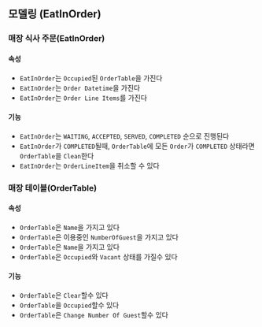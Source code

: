 
## 모델링 (EatInOrder)
### 매장 식사 주문(EatInOrder)
#### 속성
- `EatInOrder`는 `Occupied`된 `OrderTable`을 가진다
- `EatInOrder`는 `Order Datetime`을 가진다
- `EatInOrder`는 `Order Line Items`를 가진다

#### 기능
- `EatInOrder`는 `WAITING`, `ACCEPTED`, `SERVED`, `COMPLETED` 순으로 진행된다
- `EatInOrder`가 `COMPLETED`될때, `OrderTable`에 모든 `Order`가 `COMPLETED` 상태라면 `OrderTable`을 `Clean`한다
- `EatInOrder`는 `OrderLineItem`을 취소할 수 있다

### 매장 테이블(OrderTable)
#### 속성
- `OrderTable`은 `Name`을 가지고 있다
- `OrderTable`은 이용중인 `NumberOfGuest`을 가지고 있다
- `OrderTable`은 `Name`을 가지고 있다
- `OrderTable`은 `Occupied`와 `Vacant` 상태를 가질수 있다

#### 기능
- `OrderTable`은 `Clear`할수 있다
- `OrderTable`을 `Occupied`할수 있다
- `OrderTable`은 `Change Number Of Guest`할수 있다
